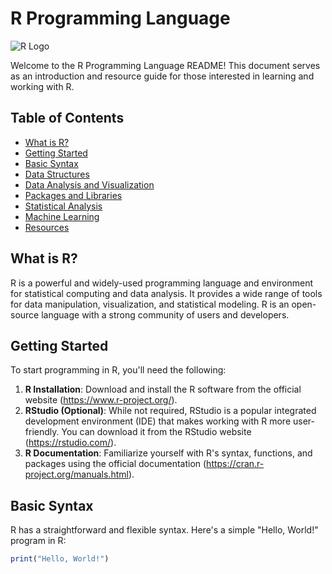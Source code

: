 # R Programming Language

![R Logo](https://upload.wikimedia.org/wikipedia/commons/thumb/1/1b/R_logo.svg/220px-R_logo.svg.png)

Welcome to the R Programming Language README! This document serves as an introduction and resource guide for those interested in learning and working with R.

## Table of Contents
- [What is R?](#what-is-r)
- [Getting Started](#getting-started)
- [Basic Syntax](#basic-syntax)
- [Data Structures](#data-structures)
- [Data Analysis and Visualization](#data-analysis-and-visualization)
- [Packages and Libraries](#packages-and-libraries)
- [Statistical Analysis](#statistical-analysis)
- [Machine Learning](#machine-learning)
- [Resources](#resources)

## What is R?
R is a powerful and widely-used programming language and environment for statistical computing and data analysis. It provides a wide range of tools for data manipulation, visualization, and statistical modeling. R is an open-source language with a strong community of users and developers.

## Getting Started
To start programming in R, you'll need the following:
1. **R Installation**: Download and install the R software from the official website (https://www.r-project.org/).
2. **RStudio (Optional)**: While not required, RStudio is a popular integrated development environment (IDE) that makes working with R more user-friendly. You can download it from the RStudio website (https://rstudio.com/).
3. **R Documentation**: Familiarize yourself with R's syntax, functions, and packages using the official documentation (https://cran.r-project.org/manuals.html).

## Basic Syntax
R has a straightforward and flexible syntax. Here's a simple "Hello, World!" program in R:

```r
print("Hello, World!")
